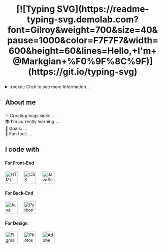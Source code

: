  <h1 align="center"> [![Typing SVG](https://readme-typing-svg.demolab.com?font=Gilroy&weight=700&size=40&pause=1000&color=F7F7F7&width=600&height=60&lines=Hello,+I'm+@Markgian+%F0%9F%8C%9F)](https://git.io/typing-svg) </h1>

###
<details>
  <summary>:rocket: Click to see more Information...</summary>
<p align="left">I am excited to begin my journey as a Bachelor of Science in Information Systems Student. I have always  been interested in the world of programming. I have strengths in Web Development, currently working with HTML, and CSS, and learning JavaScript for responsiveness. Additionally, I'm currently  learning to advance my programming skills in Java and Python. I am also in Graphic Design, using Figma, and Adobe tools like Photoshop. My key attributes include Time Management, Adaptability, Problem Solving, and Collaborative abilities. </p>
</details>

###

<h2 align="left">About me</h2>

###

<p align="left">✨ Creating bugs since ...<br>📚 I'm currently learning ...<br>🎯 Goals: ...<br>🎲 Fun fact: ...</p>

###

<h2 align="left">I code with</h2>

###

<div align="left">
  <h4>For Front-End</h4>
  <img src="https://cdn.jsdelivr.net/gh/devicons/devicon/icons/html5/html5-original.svg" height="40" alt="HTML logo" />
  <img width="12" />
  <img src="https://cdn.jsdelivr.net/gh/devicons/devicon/icons/css3/css3-original.svg" height="40" alt="CSS logo" />
  <img width="12" />
  <img src="https://cdn.jsdelivr.net/gh/devicons/devicon/icons/javascript/javascript-original.svg" height="40" alt="JavaScript logo" />
  <img width="12" />
  
  <h4>For Back-End</h4>
  <img src="https://cdn.jsdelivr.net/gh/devicons/devicon/icons/java/java-original.svg" height="40" alt="Java logo" />
  <img width="12" />
  <img src="https://cdn.jsdelivr.net/gh/devicons/devicon/icons/python/python-original.svg" height="40" alt="Python logo" />
  <img width="12" />
  
  <h4>For Design</h4>
  <img src="https://cdn.jsdelivr.net/gh/devicons/devicon/icons/figma/figma-original.svg" height="40" alt="Figma logo" />
  <img width="12" />
  <img src="https://cdn.jsdelivr.net/gh/devicons/devicon/icons/photoshop/photoshop-plain.svg" height="40" alt="Photoshop logo" />
  <img width="12" />
  <img src="https://cdn.jsdelivr.net/gh/devicons/devicon/icons/xd/xd-plain.svg" height="40" alt="Adobe XD logo" />
</div>

###




